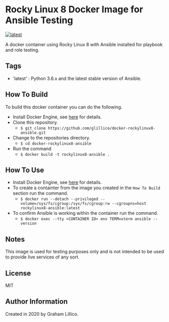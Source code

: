 # Rocky Linux 8 Docker Image for Ansible Testing

[![latest](https://github.com/glillico/docker-rockylinux8-ansible/workflows/latest/badge.svg)](https://github.com/glillico/docker-rockylinux8-ansible/actions?query=workflow%3Alatest)

A docker container using Rocky Linux 8 with Ansible installed for playbook and role testing.

## Tags

  - 'latest'  : Python 3.6.x and the latest stable version of Ansible.

## How To Build

To build this docker container you can do the following.

  - Install Docker Engine, see [here](https://docs.docker.com/engine/install/) for details.
  - Clone this repository.
    - `$ git clone https://github.com/glillico/docker-rockylinux8-ansible.git`
  - Change to the repositories directory.
    - `$ cd docker-rockylinux8-ansible`
  - Run the command
    - `$ docker build -t rockylinux8-ansible .`

## How To Use

  - Install Docker Engine, see [here](https://docs.docker.com/engine/install/) for details.
  - To create a containter from the image you created in the `How To Build` section run the command.
    - `$ docker run --detach --privileged --volume=/sys/fs/cgroup:/sys/fs/cgroup:rw --cgroupns=host rockylinux8-ansible:latest`
  - To confirm Ansible is working within the container run the command.
    - `$ docker exec --tty <CONTAINER ID> env TERM=xterm ansible --version`

## Notes

This image is used for testing purposes only and is not intended to be used to provide live services of any sort.

## License

MIT

## Author Information

Created in 2020 by Graham Lillico.
